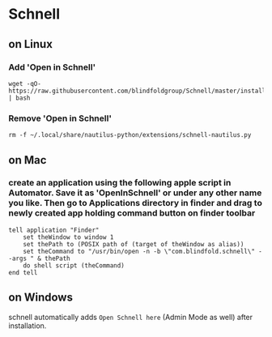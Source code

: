 # Schnell

## on Linux

### Add 'Open in Schnell'

```
wget -qO- https://raw.githubusercontent.com/blindfoldgroup/Schnell/master/install.sh | bash
```

### Remove 'Open in Schnell'

```
rm -f ~/.local/share/nautilus-python/extensions/schnell-nautilus.py

```

## on Mac
### create an application using the following apple script in Automator. Save it as 'OpenInSchnell' or under any other name you like. Then go to Applications directory in finder and drag to newly created app holding command button on finder toolbar

```
tell application "Finder"
	set theWindow to window 1
	set thePath to (POSIX path of (target of theWindow as alias))
	set theCommand to "/usr/bin/open -n -b \"com.blindfold.schnell\" --args " & thePath
	do shell script (theCommand)
end tell
```

## on Windows

schnell automatically adds `Open Schnell here` (Admin Mode as well) after installation.
